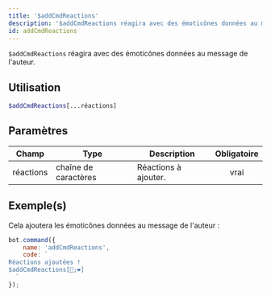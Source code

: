 ```yaml
---
title: '$addCmdReactions'
description: '$addCmdReactions réagira avec des émoticônes données au message de l''auteur.'
id: addCmdReactions
---
```


`$addCmdReactions` réagira avec des émoticônes données au message de l'auteur.

## Utilisation

```php
$addCmdReactions[...réactions]
```

## Paramètres

| Champ     | Type                 | Description          | Obligatoire |
| --------- | -------------------- | -------------------- |:-----------:|
| réactions | chaîne de caractères | Réactions à ajouter. |    vrai     |

## Exemple(s)

Cela ajoutera les émoticônes données au message de l'auteur :

```javascript
bot.command({
    name: 'addCmdReactions',
    code: `
Réactions ajoutées !
$addCmdReactions[🧡;❤]
  `
});
```
